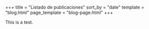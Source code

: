 +++
title = "Listado de publicaciones"
sort_by = "date"
template = "blog.html"
page_template = "blog-page.html"
+++

This is a test.